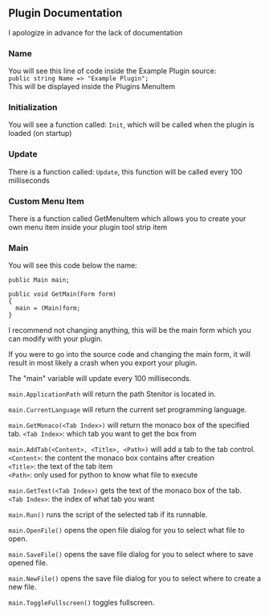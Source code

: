 ## Plugin Documentation

I apologize in advance for the lack of documentation 

### Name
You will see this line of code inside the Example Plugin source:  
`public string Name => "Example Plugin";`  
This will be displayed inside the Plugins MenuItem  

### Initialization
You will see a function called: `Init`, which will be called when the plugin is loaded (on startup)

### Update
There is a function called: `Update`, this function will be called every 100 milliseconds

### Custom Menu Item
There is a function called GetMenuItem which allows you to create your own menu item inside your plugin tool strip item

### Main
You will see this code below the name:

```
public Main main;

public void GetMain(Form form)
{
  main = (Main)form;
}
```

I recommend not changing anything,
this will be the main form which you can modify with your plugin.

If you were to go into the source code and changing the main form,
it will result in most likely a crash when you export your plugin.

The "main" variable will update every 100 milliseconds.

`main.ApplicationPath` will return the path Stenitor is located in.

`main.CurrentLanguage` will return the current set programming language.

`main.GetMonaco(<Tab Index>)` will return the monaco box of the specified tab.
`<Tab Index>`: which tab you want to get the box from

`main.AddTab(<Content>, <Title>, <Path>)` will add a tab to the tab control.
`<Content>`: the content the monaco box contains after creation  
`<Title>`: the text of the tab item  
`<Path>`: only used for python to know what file to execute  

`main.GetText(<Tab Index>)` gets the text of the monaco box of the tab.  
`<Tab Index>`: the index of what tab you want

`main.Run()` runs the script of the selected tab if its runnable.  

`main.OpenFile()` opens the open file dialog for you to select what file to open.  

`main.SaveFile()` opens the save file dialog for you to select where to save opened file.  

`main.NewFile()` opens the save file dialog for you to select where to create a new file.  

`main.ToggleFullscreen()` toggles fullscreen.  
